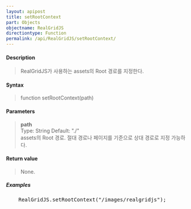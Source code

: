 ```yaml
---
layout: apipost
title: setRootContext
part: Objects
objectname: RealGridJS
directiontype: Function
permalink: /api/RealGridJS/setRootContext/
---
```



#### Description

> RealGridJS가 사용하는 assets의 Root 경로를 지정한다.

#### Syntax

> function setRootContext(path)  

#### Parameters

> **path**    
> Type: String
> Default: "./"    
> assets의 Root 경로. 절대 경로나 페이지를 기준으로 상대 경로로 지정 가능하다.

#### Return value

> None.  

##### Examples 

<pre class="prettyprint">
    RealGridJS.setRootContext("/images/realgridjs");
</pre>
